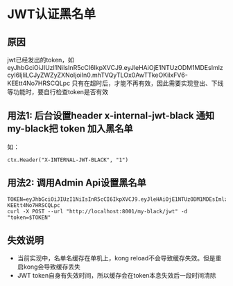 # JWT认证黑名单
## 原因
jwt已经发出的token，如
eyJhbGciOiJIUzI1NiIsInR5cCI6IkpXVCJ9.eyJleHAiOjE1NTUzODM1MDEsImlzcyI6IjIiLCJyZWZyZXNoIjoiIn0.mhTVQyTLOx0AwTTkeOKilxFV6-KEEtt4No7HRSCQLpc
只有在超时后，才能不再有效，因此需要实现登出、下线等功能时，要自行检查token是否有效 
## 用法1: 后台设置header x-internal-jwt-black 通知my-black把 token 加入黑名单 
如：
```golang
ctx.Header("X-INTERNAL-JWT-BLACK", "1")
```
## 用法2: 调用Admin Api设置黑名单
```shell 
TOKEN=eyJhbGciOiJIUzI1NiIsInR5cCI6IkpXVCJ9.eyJleHAiOjE1NTUzODM1MDEsImlzcyI6IjIiLCJyZWZyZXNoIjoiIn0.mhTVQyTLOx0AwTTkeOKilxFV6-KEEtt4No7HRSCQLpc
curl -X POST --url "http://localhost:8001/my-black/jwt" -d "token=$TOKEN"
```
## 失效说明 
* 当前实现中，名单名缓存在单机上，kong reload不会导致缓存失效。但是重启kong会导致缓存丢失
* JWT token自身有失效时间，所以缓存会在token本息失效后一段时间清除

